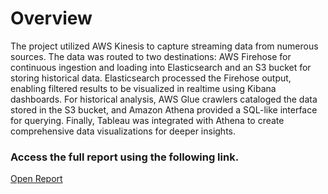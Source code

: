 # Overview

The project utilized AWS Kinesis to capture streaming data from numerous sources. The data was routed to two destinations: AWS Firehose for continuous ingestion and loading into Elasticsearch and an S3 bucket for storing historical data. Elasticsearch processed the Firehose output, enabling filtered results to be visualized in realtime using Kibana dashboards. For historical analysis, AWS Glue crawlers cataloged the data stored in the S3 bucket, and Amazon Athena provided a SQL-like interface for querying. Finally, Tableau was integrated with Athena to create comprehensive data visualizations for deeper insights.

### Access the full report using the following link.

<a href="https://github.com/Saiyan-AR/Real-Time-Data-Analysis-using-AWS/blob/main/Advanced%20Database%20Project%20Report.pdf" target="_blank">Open Report</a>
